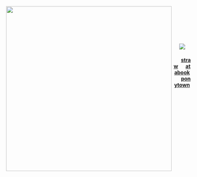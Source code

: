 <div align = center>
  
<br><img src="https://i.pinimg.com/736x/7d/bc/69/7dbc69781e857e9a82a979ab486e4312.jpg" width="450" align="left"><br>
<br>
<br>
<br>
<br>
<br>
![](https://komarev.com/ghpvc/?username=zyvism&color=7a7a7a&style=flat-square&label=rituals+placed)<br>
<h4>⠀⠀<a href="https://niightshaded.straw.page/">straw</a>⠀⠀<a href="https://spwn.atabook.org">atabook</a>⠀⠀<a href="https://rentry.co/platonicskgo">ponytown</a>
